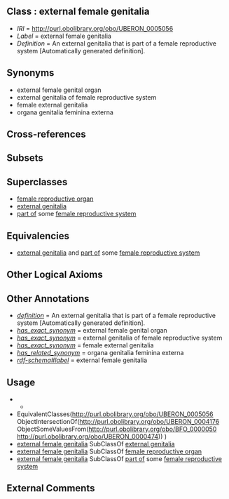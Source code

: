 
## Class : external female genitalia

 * *IRI* = http://purl.obolibrary.org/obo/UBERON_0005056
 * *Label* = external female genitalia
 * *Definition* = An external genitalia that is part of a female reproductive system [Automatically generated definition].

## Synonyms

 * external female genital organ
 * external genitalia of female reproductive system
 * female external genitalia
 * organa genitalia feminina externa

## Cross-references


## Subsets


## Superclasses

 * [female reproductive organ](../../UBERON/34/UBERON_0003134.md)
 * [external genitalia](../../UBERON/76/UBERON_0004176.md)
 * [part of](../../BFO/50/BFO_0000050.md) some [female reproductive system](../../UBERON/74/UBERON_0000474.md)

## Equivalencies

 * [external genitalia](../../UBERON/76/UBERON_0004176.md) and [part of](../../BFO/50/BFO_0000050.md) some [female reproductive system](../../UBERON/74/UBERON_0000474.md)

## Other Logical Axioms


## Other Annotations

 * *[definition](../../IAO/15/IAO_0000115.md)* = An external genitalia that is part of a female reproductive system [Automatically generated definition].
 * *[has_exact_synonym](../../ym/oboInOwl#hasExactSynonym.md)* = external female genital organ
 * *[has_exact_synonym](../../ym/oboInOwl#hasExactSynonym.md)* = external genitalia of female reproductive system
 * *[has_exact_synonym](../../ym/oboInOwl#hasExactSynonym.md)* = female external genitalia
 * *[has_related_synonym](../../ym/oboInOwl#hasRelatedSynonym.md)* = organa genitalia feminina externa
 * *[rdf-schema#label](../../el/rdf-schema#label.md)* = external female genitalia

## Usage

 * -
 * EquivalentClasses(<http://purl.obolibrary.org/obo/UBERON_0005056> ObjectIntersectionOf(<http://purl.obolibrary.org/obo/UBERON_0004176> ObjectSomeValuesFrom(<http://purl.obolibrary.org/obo/BFO_0000050> <http://purl.obolibrary.org/obo/UBERON_0000474>)) )
 * [external female genitalia](../../UBERON/56/UBERON_0005056.md) SubClassOf [external genitalia](../../UBERON/76/UBERON_0004176.md)
 * [external female genitalia](../../UBERON/56/UBERON_0005056.md) SubClassOf [female reproductive organ](../../UBERON/34/UBERON_0003134.md)
 * [external female genitalia](../../UBERON/56/UBERON_0005056.md) SubClassOf [part of](../../BFO/50/BFO_0000050.md) some [female reproductive system](../../UBERON/74/UBERON_0000474.md)

## External Comments

